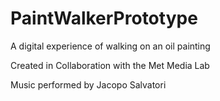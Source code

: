# PaintWalkerPrototype
A digital experience of walking on an oil painting

Created in Collaboration with the Met Media Lab

Music performed by Jacopo Salvatori

